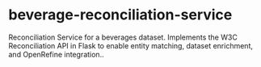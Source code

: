 # beverage-reconciliation-service
Reconciliation Service for a beverages dataset. Implements the W3C Reconciliation API in Flask to enable entity matching, dataset enrichment, and OpenRefine integration..

